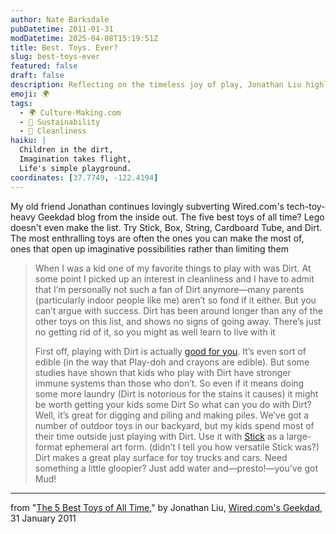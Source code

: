 ```yaml
---
author: Nate Barksdale
pubDatetime: 2011-01-31
modDatetime: 2025-04-08T15:19:51Z
title: Best. Toys. Ever?
slug: best-toys-ever
featured: false
draft: false
description: Reflecting on the timeless joy of play, Jonathan Liu highlights the simplicity and creativity that come with Dirt as a toy.
emoji: 🌍
tags:
  - 🌍 Culture-Making.com
  - 🌱 Sustainability
  - 🧼 Cleanliness
haiku: |
  Children in the dirt,  
  Imagination takes flight,  
  Life's simple playground.
coordinates: [37.7749, -122.4194]
---
```


My old friend Jonathan continues lovingly subverting Wired.com's tech-toy-heavy Geekdad blog from the inside out. The five best toys of all time? Lego doesn't even make the list. Try Stick, Box, String, Cardboard Tube, and Dirt. The most enthralling toys are often the ones you can make the most of, ones that open up imaginative possibilities rather than limiting them

> When I was a kid one of my favorite things to play with was Dirt. At some point I picked up an interest in cleanliness and I have to admit that I’m personally not such a fan of Dirt anymore—many parents (particularly indoor people like me) aren’t so fond if it either. But you can’t argue with success. Dirt has been around longer than any of the other toys on this list, and shows no signs of going away. There’s just no getting rid of it, so you might as well learn to live with it
>
> First off, playing with Dirt is actually [good for you](http://web.archive.org/web/20250104094506/https://www.nytimes.com/2009/01/27/health/27brod.html). It’s even sort of edible (in the way that Play-doh and crayons are edible). But some studies have shown that kids who play with Dirt have stronger immune systems than those who don’t. So even if it means doing some more laundry (Dirt is notorious for the stains it causes) it might be worth getting your kids some Dirt
> So what can you do with Dirt? Well, it’s great for digging and piling and making piles. We’ve got a number of outdoor toys in our backyard, but my kids spend most of their time outside just playing with Dirt. Use it with [Stick](https://www.google.com/search?q=%22Stick%22) as a large-format ephemeral art form. (didn’t I tell you how versatile Stick was?) Dirt makes a great play surface for toy trucks and cars. Need something a little gloopier? Just add water and—presto!—you’ve got Mud!

---

from "[The 5 Best Toys of All Time](http://web.archive.org/web/20140301111836/http://www.wired.com:80/geekdad/2011/01/the-5-best-toys-of-all-time/all/1)," by Jonathan Liu, [Wired.com's Geekdad](http://web.archive.org/web/20140301111836/http://www.wired.com:80/geekdad/2011/01/the-5-best-toys-of-all-time/all/1), 31 January 2011
